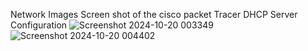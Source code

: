 Network Images 
Screen shot of the cisco packet Tracer DHCP Server Configuration
![Screenshot 2024-10-20 003349](https://github.com/user-attachments/assets/a2551ad3-996d-42df-af72-c076e3380fbe)
![Screenshot 2024-10-20 004402](https://github.com/user-attachments/assets/e2726f50-0cb4-4e92-9175-f5ed16478adb)
